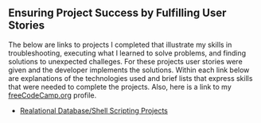 ## Ensuring  Project Success by Fulfilling User Stories
The below are links to projects I completed  that illustrate my skills in troubleshooting, executing what I learned to solve problems, and finding solutions to unexpected challeges. For these projects user stories were given and the developer implements the solutions. Within each link below are explanations of the technologies used and brief lists that express skills that were needed to complete the projects. Also, here is a link to my [freeCodeCamp.org](https://www.freecodecamp.org/tracychacon) profile.

- [Realational Database/Shell Scripting Projects](https://github.com/TracyChacon/Projects-freeCodeCamp.org/tree/master/05%20Relational%20Database)





